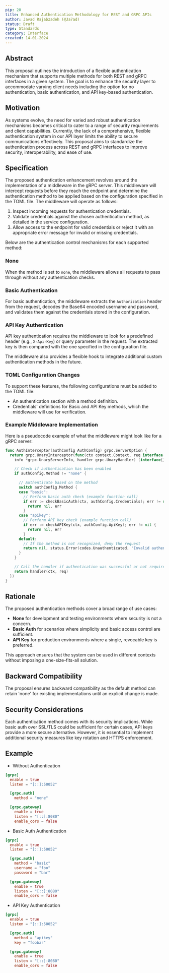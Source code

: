```yaml
---
pip: 20
title: Enhanced Authentication Methodology for REST and GRPC APIs
author: Javad Rajabzadeh (@Ja7ad)
status: Draft
type: Standards
category: Interface
created: 14-01-2024
---
```


## Abstract

This proposal outlines the introduction of a flexible authentication mechanism that supports multiple methods for both REST and gRPC interfaces in a given system. The goal is to enhance the security layer to accommodate varying client needs including the option for no authentication, basic authentication, and API key-based authentication.

## Motivation

As systems evolve, the need for varied and robust authentication mechanisms becomes critical to cater to a range of security requirements and client capabilities. Currently, the lack of a comprehensive, flexible authentication system in our API layer limits the ability to secure communications effectively. This proposal aims to standardize the authentication process across REST and gRPC interfaces to improve security, interoperability, and ease of use.

## Specification

The proposed authentication enhancement revolves around the implementation of a middleware in the gRPC server. This middleware will intercept requests before they reach the endpoint and determine the authentication method to be applied based on the configuration specified in the TOML file. The middleware will operate as follows:

1. Inspect incoming requests for authentication credentials.
2. Validate credentials against the chosen authentication method, as detailed in the service configuration.
3. Allow access to the endpoint for valid credentials or reject it with an appropriate error message for invalid or missing credentials.

Below are the authentication control mechanisms for each supported method:

### None

When the method is set to `none`, the middleware allows all requests to pass through without any authentication checks.

### Basic Authentication

For basic authentication, the middleware extracts the `Authorization` header from the request, decodes the Base64 encoded username and password, and validates them against the credentials stored in the configuration.

### API Key Authentication

API key authentication requires the middleware to look for a predefined header (e.g., `X-Api-Key`) or query parameter in the request. The extracted key is then compared with the one specified in the configuration file.

The middleware also provides a flexible hook to integrate additional custom authentication methods in the future.

### TOML Configuration Changes

To support these features, the following configurations must be added to the TOML file:

- An authentication section with a method definition.
- Credentials' definitions for Basic and API Key methods, which the middleware will use for verification.

### Example Middleware Implementation

Here is a pseudocode example of what the middleware might look like for a gRPC server:

```go
func AuthInterceptor(authConfig AuthConfig) grpc.ServerOption {
  return grpc.UnaryInterceptor(func(ctx context.Context, req interface{},
    info *grpc.UnaryServerInfo, handler grpc.UnaryHandler) (interface{}, error) {

    // Check if authentication has been enabled
    if authConfig.Method != "none" {

      // Authenticate based on the method
      switch authConfig.Method {
      case "basic":
        // Perform basic auth check (example function call)
        if err := checkBasicAuth(ctx, authConfig.Credentials); err != nil {
          return nil, err
        }
      case "apikey":
        // Perform API key check (example function call)
        if err := checkAPIKey(ctx, authConfig.ApiKey); err != nil {
          return nil, err
        }
      default:
        // If the method is not recognized, deny the request
        return nil, status.Error(codes.Unauthenticated, "Invalid authentication method")
      }
    }

    // Call the handler if authentication was successful or not required
    return handler(ctx, req)
  })
}
```

## Rationale

The proposed authentication methods cover a broad range of use cases:

- **None** for development and testing environments where security is not a concern.
- **Basic Auth** for scenarios where simplicity and basic access control are sufficient.
- **API Key** for production environments where a single, revocable key is preferred.

This approach ensures that the system can be used in different contexts without imposing a one-size-fits-all solution.

## Backward Compatibility

The proposal ensures backward compatibility as the default method can retain 'none' for existing implementations until an explicit change is made.

## Security Considerations

Each authentication method comes with its security implications. While basic auth over SSL/TLS could be sufficient for certain cases, API keys provide a more secure alternative. However, it is essential to implement additional security measures like key rotation and HTTPS enforcement.


## Example

- Without Authentication

```toml
[grpc]
  enable = true
  listen = "[::]:50052"

  [grpc.auth]
    method = "none"

  [grpc.gateway]
    enable = true
    listen = "[::]:8080"
    enable_cors = false
```

- Basic Auth Authentication

```toml
[grpc]
  enable = true
  listen = "[::]:50052"

  [grpc.auth]
    method = "basic"
    username = "foo"
    password = "bar"

  [grpc.gateway]
    enable = true
    listen = "[::]:8080"
    enable_cors = false
```

- API Key Authentication

```toml
[grpc]
  enable = true
  listen = "[::]:50052"

  [grpc.auth]
    method = "apikey"
    key = "foobar"

  [grpc.gateway]
    enable = true
    listen = "[::]:8080"
    enable_cors = false
```
